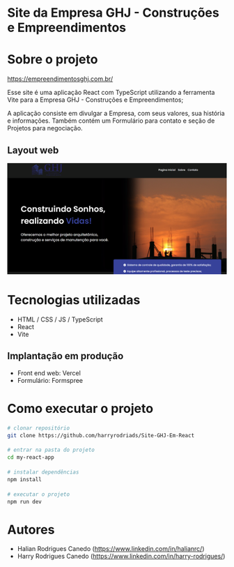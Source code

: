 # Site da Empresa GHJ - Construções e Empreendimentos

# Sobre o projeto

https://empreendimentosghj.com.br/

Esse site é uma aplicação React com TypeScript utilizando a ferramenta Vite para a Empresa GHJ - Construções e Empreendimentos;

A aplicação consiste em divulgar a Empresa, com seus valores, sua história e informações. Também contém um Formulário para contato e seção de Projetos para negociação.

## Layout web
![Web 1](https://github.com/harryrodriads/Site-GHJ-Em-React/blob/main/my-react-app/src/assets/site.png)

# Tecnologias utilizadas
- HTML / CSS / JS / TypeScript
- React
- Vite

## Implantação em produção
- Front end web: Vercel
- Formulário: Formspree

# Como executar o projeto

```bash
# clonar repositório
git clone https://github.com/harryrodriads/Site-GHJ-Em-React

# entrar na pasta do projeto
cd my-react-app

# instalar dependências
npm install

# executar o projeto
npm run dev
```

# Autores

- Halian Rodrigues Canedo (https://www.linkedin.com/in/halianrc/)
- Harry Rodrigues Canedo (https://www.linkedin.com/in/harry-rodrigues/)




